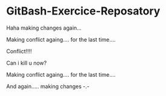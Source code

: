# GitBash-Exercice-Reposatory

Haha making changes again...



Making conflict againg.... for the last time....


Conflict!!!!

Can i kill u now?


Making conflict againg.... for the last time....


And again..... making changes -.-

